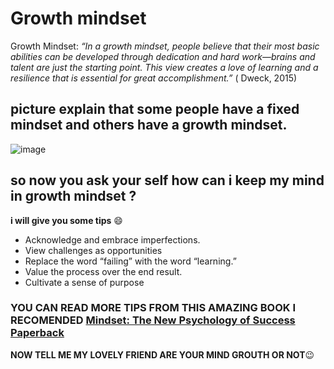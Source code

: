# Growth mindset
Growth Mindset: *“In a growth mindset, people believe that their most basic abilities can be developed through dedication and hard work—brains and talent are just the starting point. This view creates a love of learning and a resilience that is essential for great accomplishment.”* ( Dweck, 2015)
## picture explain that some people have a fixed mindset and others have a growth mindset.
![image](https://miro.medium.com/max/6000/1*6tmkrsxMAYNQST-YjAAAlA.jpeg)
## so now you ask your self how can i keep my mind in growth mindset ?
**i will give you some tips** :smile:
* Acknowledge and embrace imperfections.
*  View challenges as opportunities
*  Replace the word “failing” with the word “learning.”
*  Value the process over the end result.
*  Cultivate a sense of purpose
### YOU CAN READ MORE TIPS FROM THIS AMAZING BOOK I RECOMENDED [Mindset: The New Psychology of Success Paperback](https://www.amazon.ca/Mindset-Psychology-Carol-S-Dweck/dp/0345472322/ref=sr_1_1?crid=3EVKN4W8BC0UD&keywords=growth+mindset+carol+dweck&qid=1560274099&s=books&sprefix=growth+mindset+%2Cstripbooks%2C184&sr=1-1)

**NOW TELL ME MY LOVELY FRIEND ARE YOUR MIND GROUTH OR NOT**:wink:	





